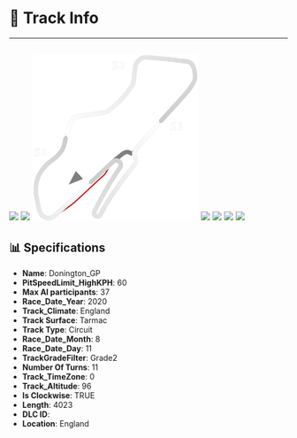 # 🏁 Track Info

---
![](image_1.jpg)
![](image_2.jpg)
![](image_3.jpg)
![](image_4.jpg)
![](image_5.jpg)
![](image_6.jpg)
![](image_7.jpg)
---

## 📊 Specifications

- **Name**: Donington_GP
- **PitSpeedLimit_HighKPH**: 60
- **Max AI participants**: 37
- **Race_Date_Year**: 2020
- **Track_Climate**: England
- **Track Surface**: Tarmac
- **Track Type**: Circuit
- **Race_Date_Month**: 8
- **Race_Date_Day**: 11
- **TrackGradeFilter**: Grade2
- **Number Of Turns**: 11
- **Track_TimeZone**: 0
- **Track_Altitude**: 96
- **Is Clockwise**: TRUE
- **Length**: 4023
- **DLC ID**: 
- **Location**: England
